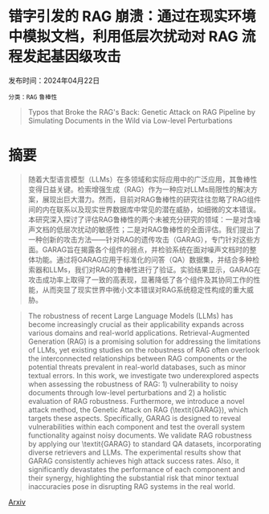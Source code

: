 # 错字引发的 RAG 崩溃：通过在现实环境中模拟文档，利用低层次扰动对 RAG 流程发起基因级攻击

发布时间：2024年04月22日

`分类：RAG` `鲁棒性`

> Typos that Broke the RAG's Back: Genetic Attack on RAG Pipeline by Simulating Documents in the Wild via Low-level Perturbations

# 摘要

> 随着大型语言模型（LLMs）在多领域和实际应用中的广泛应用，其鲁棒性变得日益关键。检索增强生成（RAG）作为一种应对LLMs局限性的解决方案，展现出巨大潜力。然而，目前对RAG鲁棒性的研究往往忽略了RAG组件间的内在联系以及现实世界数据库中常见的潜在威胁，如细微的文本错误。本研究深入探讨了评估RAG鲁棒性的两个未被充分研究的领域：一是对含噪声文档的低层次扰动的敏感性；二是对RAG鲁棒性的全面评估。我们提出了一种创新的攻击方法——针对RAG的遗传攻击（GARAG），专门针对这些方面。GARAG旨在揭露各个组件的弱点，并检验系统在面对噪声文档时的整体功能。通过将GARAG应用于标准化的问答（QA）数据集，并结合多种检索器和LLMs，我们对RAG的鲁棒性进行了验证。实验结果显示，GARAG在攻击成功率上取得了一致的高表现，显著降低了各个组件及其协同工作的性能，从而突显了现实世界中微小文本错误对RAG系统稳定性构成的重大威胁。

> The robustness of recent Large Language Models (LLMs) has become increasingly crucial as their applicability expands across various domains and real-world applications. Retrieval-Augmented Generation (RAG) is a promising solution for addressing the limitations of LLMs, yet existing studies on the robustness of RAG often overlook the interconnected relationships between RAG components or the potential threats prevalent in real-world databases, such as minor textual errors. In this work, we investigate two underexplored aspects when assessing the robustness of RAG: 1) vulnerability to noisy documents through low-level perturbations and 2) a holistic evaluation of RAG robustness. Furthermore, we introduce a novel attack method, the Genetic Attack on RAG (\textit{GARAG}), which targets these aspects. Specifically, GARAG is designed to reveal vulnerabilities within each component and test the overall system functionality against noisy documents. We validate RAG robustness by applying our \textit{GARAG} to standard QA datasets, incorporating diverse retrievers and LLMs. The experimental results show that GARAG consistently achieves high attack success rates. Also, it significantly devastates the performance of each component and their synergy, highlighting the substantial risk that minor textual inaccuracies pose in disrupting RAG systems in the real world.

[Arxiv](https://arxiv.org/abs/2404.13948)